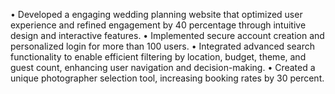 • Developed a engaging wedding planning website that optimized user experience and refined engagement
by 40 percentage through intuitive design and interactive features.
• Implemented secure account creation and personalized login for more than 100 users.
• Integrated advanced search functionality to enable efficient filtering by location, budget, theme, and
guest count, enhancing user navigation and decision-making.
• Created a unique photographer selection tool, increasing booking rates by 30 percent.

